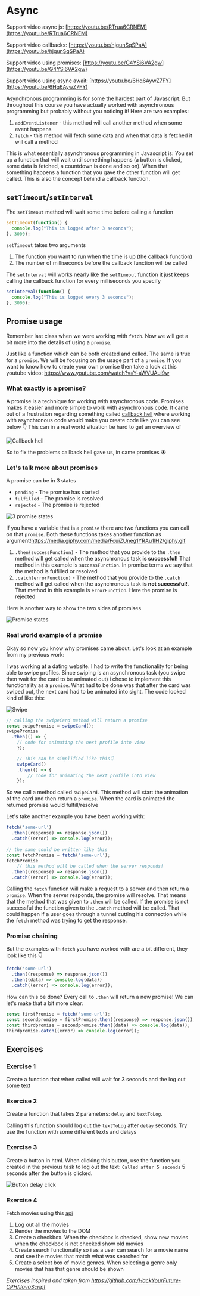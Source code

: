 # Async

Support video async js: [https://youtu.be/RTrua6CRNEM](https://youtu.be/RTrua6CRNEM)

Support video callbacks: [https://youtu.be/hjgunSqSPaA](https://youtu.be/hjgunSqSPaA)

Support video using promises: [https://youtu.be/G4YSi6VA2gw](https://youtu.be/G4YSi6VA2gw)

Support video using async await: [https://youtu.be/6Hq6AywZ7FY](https://youtu.be/6Hq6AywZ7FY)



Asynchronous programming is for some the hardest part of Javascript. But throughout this course you have actually worked with asynchronous programming but probably without you noticing it! Here are two examples:

1. `addEventListener` - this method will call another method when some event happens
2. `fetch` - this method will fetch some data and when that data is fetched it will call a method

This is what essentially asynchronous programming in Javascript is: You set up a function that will wait until something happens (a button is clicked, some data is fetched, a countdown is done and so on). When that something happens a function that you gave the other function will get called. This is also the concept behind a callback function.



## `setTimeout`/`setInterval`

The `setTimeout` method will wait some time before calling a function

```javascript
setTimeout(function() {
  console.log("This is logged after 3 seconds");
}, 3000);
```

`setTimeout` takes two arguments

1. The function you want to run when the time is up (the callback function)
2. The number of milliseconds before the callback function will be called



The `setInterval` will works nearly like the `setTimeout` function it just keeps calling the callback function for every milliseconds you specify

```javascript
setinterval(function() {
  console.log("This is logged every 3 seconds");
}, 3000);
```



## Promise usage

Remember last class when we were working with `fetch`. Now we will get a bit more into the details of using a `promise`.

Just like a function which can be both created and called. The same is true for a `promise`. We will be focusing on the usage part of a `promise`. If you want to know how to create your own promise then take a look at this youtube video: https://www.youtube.com/watch?v=Y-aWVUAul9w



### What exactly is a promise?

A promise is a technique for working with asynchronous code. Promises makes it easier and more simple to work with asynchronous code. It came out of a frustration regarding something called [callback hell](http://callbackhell.com/) where working with asynchronous code would make you create code like you can see below 👇 This can in a real world situation be hard to get an overview of

![Callback hell](../../assets/callback-hell.png)

So to fix the problems callback hell gave us, in came promises ☀️



### Let's talk more about promises

A promise can be in 3 states

- `pending` -  The promise has started
- `fulfilled` - The promise is resolved
- `rejected` - The promise is rejected

![3 promise states](../../assets/promise-states.png)



If you have a variable that is a `promise` there are two functions you can call on that `promise`. Both these functions takes another function as argument!https://media.giphy.com/media/FcuiZUneg1YRAu1lH2/giphy.gif

1. `.then(successFunction)` - The method that you provide to the `.then` method will get called when the asynchronous task **is successful!** That method in this example is `successFunction`. In promise terms we say that the method is fulfilled or resolved
2. `.catch(errorFunction)` - The method that you provide to the `.catch` method will get called when the asynchronous task **is not successful!**. That method in this example is `errorFunction`. Here the promise is rejected



Here is another way to show the two sides of promises

![Promise states](../../assets/promises-states.png)



### Real world example of a promise

Okay so now you know why promises came about. Let's look at an example from my previous work:

I was working at a dating website. I had to write the functionality for being able to swipe profiles. Since swiping is an asynchronous task (you swipe then wait for the card to be animated out) i chose to implement this functionality as a `promise`. What had to be done was that after the card was swiped out, the next card had to be animated into sight. The code looked kind of like this:

![Swipe](../../assets/swipe.png)



```javascript
// calling the swipeCard method will return a promise
const swipePromise = swipeCard();
swipePromise
  .then(() => {
  	// code for animating the next profile into view
	});

	// This can be simplified like this👇
	swipeCard()
    .then(() => {
    	// code for animating the next profile into view
  	});
```

So we call a method called `swipeCard`. This method will start the animation of the card and then return a `promise`. When the card is animated the returned promise would fulfill/resolve



Let's take another example you have been working with:

````javascript
fetch('some-url')
  .then((response) => response.json())
  .catch((error) => console.log(error));
	
// the same could be written like this
const fetchPromise = fetch('some-url');
fetchPromise
	// this method will be called when the server responds!
  .then((response) => response.json())
  .catch((error) => console.log(error));
````

Calling the `fetch` function will make a request to a server and then return a `promise`. When the server responds, the promise will resolve. That means that the method that was given to  `.then` will be called. If the promise is not successful the function given to the `.catch` method will be called. That could happen if a user goes through a tunnel cutting his connection while the `fetch` method was trying to get the response. 



### Promise chaining

But the examples with `fetch` you have worked with are a bit different, they look like this 👇

```javascript
fetch('some-url')
  .then((response) => response.json())
  .then((data) => console.log(data))
  .catch((error) => console.log(error));
```

How can this be done? Every call to `.then` will return a new promise! We can let's make that a bit more clear:

```javascript
const firstPromise = fetch('some-url');
const secondpromise = firstPromise.then((response) => response.json());
const thirdpromise = secondpromise.then((data) => console.log(data));
thirdpromise.catch((error) => console.log(error));
```



## Exercises



### Exercise 1

Create a function that when called will wait for 3 seconds and the log out some text



### Exercise 2

Create a function that takes 2 parameters: `delay` and `textToLog`. 

Calling this function should log out the `textToLog` after `delay` seconds. Try use the function with some different texts and delays



### Exercise 3

Create a button in html. When clicking this button, use the function you created in the previous task to log out the text: `Called after 5 seconds` 5 seconds after the button is clicked.

![Button delay click](https://github.com/HackYourFuture-CPH/JavaScript/raw/master/javascript2/week3/assets/button-delay.gif)



### Exercise 4

Fetch movies using this [api](https://gist.githubusercontent.com/pankaj28843/08f397fcea7c760a99206bcb0ae8d0a4/raw/02d8bc9ec9a73e463b13c44df77a87255def5ab9/movies.json)

1. Log out all the movies
2. Render the movies to the DOM
3. Create a checkbox. When the checkbox is checked, show new movies when the checkbox is not checked show old movies
4. Create search functionality so i as a user can search for a movie name and see the movies that match what was searched for
5. Create a select box of movie genres. When selecting a genre only movies that has that genre should be shown

*Exercises inspired and taken from https://github.com/HackYourFuture-CPH/JavaScript*

